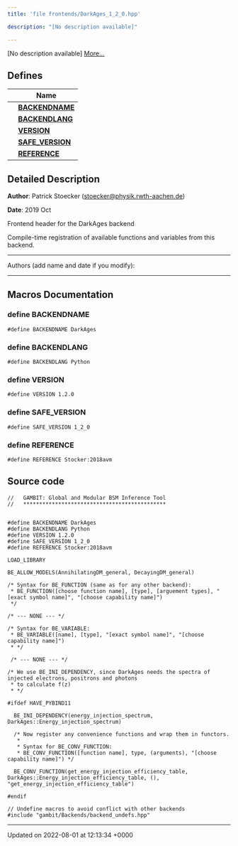 ```yaml
---
title: 'file frontends/DarkAges_1_2_0.hpp'

description: "[No description available]"

---
```







[No description available] [More...](#detailed-description)

## Defines

|                | Name           |
| -------------- | -------------- |
|  | **[BACKENDNAME](/documentation/code/files/darkages__1__2__0_8hpp/#define-backendname)**  |
|  | **[BACKENDLANG](/documentation/code/files/darkages__1__2__0_8hpp/#define-backendlang)**  |
|  | **[VERSION](/documentation/code/files/darkages__1__2__0_8hpp/#define-version)**  |
|  | **[SAFE_VERSION](/documentation/code/files/darkages__1__2__0_8hpp/#define-safe-version)**  |
|  | **[REFERENCE](/documentation/code/files/darkages__1__2__0_8hpp/#define-reference)**  |

## Detailed Description


**Author**: Patrick Stoecker ([stoecker@physik.rwth-aachen.de](mailto:stoecker@physik.rwth-aachen.de)) 

**Date**: 2019 Oct

Frontend header for the DarkAges backend

Compile-time registration of available functions and variables from this backend.



------------------

Authors (add name and date if you modify):



------------------




## Macros Documentation

### define BACKENDNAME

```
#define BACKENDNAME DarkAges
```


### define BACKENDLANG

```
#define BACKENDLANG Python
```


### define VERSION

```
#define VERSION 1.2.0
```


### define SAFE_VERSION

```
#define SAFE_VERSION 1_2_0
```


### define REFERENCE

```
#define REFERENCE Stocker:2018avm
```


## Source code

```
//   GAMBIT: Global and Modular BSM Inference Tool
//   *********************************************


#define BACKENDNAME DarkAges
#define BACKENDLANG Python
#define VERSION 1.2.0
#define SAFE_VERSION 1_2_0
#define REFERENCE Stocker:2018avm

LOAD_LIBRARY

BE_ALLOW_MODELS(AnnihilatingDM_general, DecayingDM_general)

/* Syntax for BE_FUNCTION (same as for any other backend):
 * BE_FUNCTION([choose function name], [type], [arguement types], "[exact symbol name]", "[choose capability name]")
 */

/* --- NONE --- */

/* Syntax for BE_VARIABLE:
 * BE_VARIABLE([name], [type], "[exact symbol name]", "[choose capability name]")
 * */

 /* --- NONE --- */

/* We use BE_INI_DEPENDENCY, since DarkAges needs the spectra of injected electrons, positrons and photons
 * to calculate f(z)
 * */

#ifdef HAVE_PYBIND11

  BE_INI_DEPENDENCY(energy_injection_spectrum, DarkAges::Energy_injection_spectrum)

  /* Now register any convenience functions and wrap them in functors.
   *
   * Syntax for BE_CONV_FUNCTION:
   * BE_CONV_FUNCTION([function name], type, (arguments), "[choose capability name]") */

  BE_CONV_FUNCTION(get_energy_injection_efficiency_table, DarkAges::Energy_injection_efficiency_table, (), "get_energy_injection_efficiency_table")

#endif

// Undefine macros to avoid conflict with other backends
#include "gambit/Backends/backend_undefs.hpp"
```


-------------------------------

Updated on 2022-08-01 at 12:13:34 +0000
